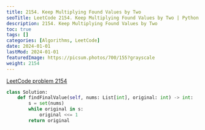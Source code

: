 ```yaml
---
title: 2154. Keep Multiplying Found Values by Two
seoTitle: LeetCode 2154. Keep Multiplying Found Values by Two | Python solution and explanation
description: 2154. Keep Multiplying Found Values by Two
toc: true
tags: []
categories: [Algorithms, LeetCode]
date: 2024-01-01
lastMod: 2024-01-01
featuredImage: https://picsum.photos/700/155?grayscale
weight: 2154
---
```


[LeetCode problem 2154](https://leetcode.com/problems/keep-multiplying-found-values-by-two/)

```python
class Solution:
    def findFinalValue(self, nums: List[int], original: int) -> int:
        s = set(nums)
        while original in s:
            original <<= 1
        return original

```
